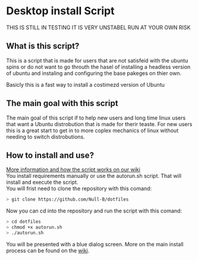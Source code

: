 # Desktop install Script

THIS IS STILL IN TESTING IT IS VERY UNSTABEL RUN AT YOUR OWN RISK

## What is this script?

This is a script that is made for users that are not satisfeid with the ubuntu spins or do not want to go throuth the hasel of installing a headless version of ubuntu and instaling and configuring the  base pakeges on thier own.

Basicly this is a fast way to install a costimezd version of Ubuntu  

## The main goal with this script

The main goal of this script if to help new users and long time linux users that want a Ubuntu distrobution that is made for therir teaste. For new users this is a great start to get in to more coplex mechanics of linux without needing to switch distrobutions.

## How to install and use?

[More information and how the script works on our wiki](https://github.com/Null-B/Desktop-server/wiki)  
You install requirements manually or use the autorun.sh script.
That will install and execute the script.  
You will frist need to clone the repository with this comand:

``` bash
> git clone https://github.com/Null-B/dotfiles
```

Now you can cd into the repository and run the script with this comand:

``` bash
> cd dotfiles
> chmod +x autorun.sh
> ./autorun.sh
```

You will be presented with a blue dialog screen. More on the main install process can be found on the
[wiki](https://github.com/Null-B/Desktop-server/wiki).

